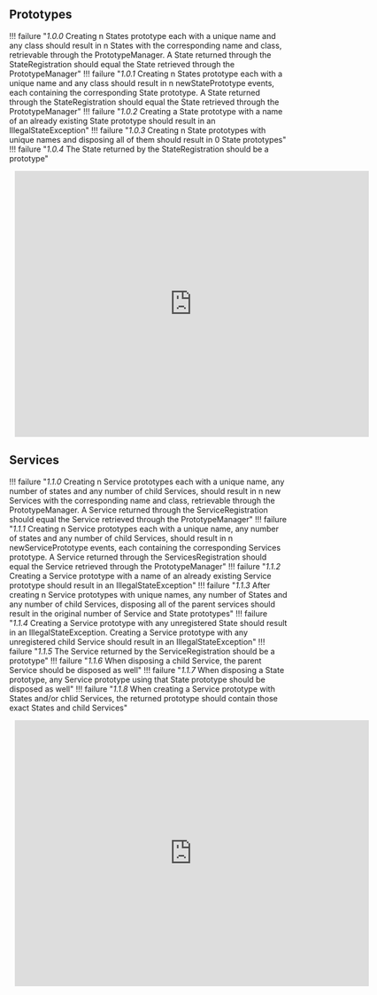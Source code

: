 ## Prototypes

!!! failure "_1.0.0_ Creating n States prototype each with a unique name and any class should result in n States with the corresponding name and class, retrievable through the PrototypeManager. A State returned through the StateRegistration should equal the State retrieved through the PrototypeManager"
!!! failure "_1.0.1_ Creating n States prototype each with a unique name and any class should result in n newStatePrototype events, each containing the corresponding State prototype. A State returned through the StateRegistration should equal the State retrieved through the PrototypeManager"
!!! failure "_1.0.2_ Creating a State prototype with a name of an already existing State prototype should result in an IllegalStateException"
!!! failure "_1.0.3_ Creating n State prototypes with unique names and disposing all of them should result in 0 State prototypes"
!!! failure "_1.0.4_ The State returned by the StateRegistration should be a prototype"

<div style="width: 640px; height: 480px; margin: 10px; position: relative;"><iframe allowfullscreen frameborder="0" style="width:640px; height:480px" src="https://www.lucidchart.com/documents/embeddedchart/3ebf2abe-7866-4f87-baa7-262bee96ab1d" id="TFD2.WngGQ_c"></iframe></div>

## Services

!!! failure "_1.1.0_ Creating n Service prototypes each with a unique name, any number of states and any number of child Services, should result in n new Services with the corresponding name and class, retrievable through the PrototypeManager. A Service returned through the ServiceRegistration should equal the Service retrieved through the PrototypeManager"
!!! failure "_1.1.1_ Creating n Service prototypes each with a unique name, any number of states and any number of child Services, should result in n newServicePrototype events, each containing the corresponding Services prototype. A Service returned through the ServicesRegistration should equal the Service retrieved through the PrototypeManager"
!!! failure "_1.1.2_ Creating a Service prototype with a name of an already existing Service prototype should result in an IllegalStateException"
!!! failure "_1.1.3_ After creating n Service prototypes with unique names, any number of States and any number of child Services, disposing all of the parent services should result in the original number of Service and State prototypes"
!!! failure "_1.1.4_ Creating a Service prototype with any unregistered State should result in an IllegalStateException. Creating a Service prototype with any unregistered child Service should result in an IllegalStateException"
!!! failure "_1.1.5_ The Service returned by the ServiceRegistration should be a prototype"
!!! failure "_1.1.6_ When disposing a child Service, the parent Service should be disposed as well"
!!! failure "_1.1.7_ When disposing a State prototype, any Service prototype using that State prototype should be disposed as well"
!!! failure "_1.1.8_ When creating a Service prototype with States and/or chlid Services, the returned prototype should contain those exact States and child Services"

<div style="width: 640px; height: 480px; margin: 10px; position: relative;"><iframe allowfullscreen frameborder="0" style="width:640px; height:480px" src="https://www.lucidchart.com/documents/embeddedchart/33432a5a-3f57-4c24-9773-bacf5b6f3358" id="FGD2PQciDqT4"></iframe></div>

